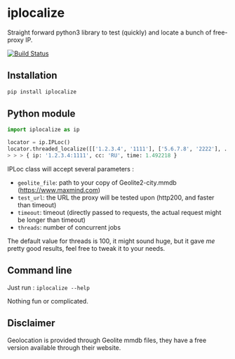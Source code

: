 # iplocalize

Straight forward python3 library to test (quickly) and locate a bunch of free-proxy IP.

[![Build Status](https://travis-ci.org/ylmrx/iplocalize.svg?branch=master)](https://travis-ci.org/ylmrx/iplocalize)

## Installation

```bash
pip install iplocalize
```

## Python module

```python
import iplocalize as ip

locator = ip.IPLoc()
locator.threaded_localize([['1.2.3.4', '1111'], ['5.6.7.8', '2222'], ...])
> > > { ip: '1.2.3.4:1111', cc: 'RU', time: 1.492218 }
```

IPLoc class will accept several parameters :

- `geolite_file`: path to your copy of Geolite2-city.mmdb (https://www.maxmind.com)
- `test_url`: the URL the proxy will be tested upon (http200, and faster than timeout)
- `timeout`: timeout (directly passed to requests, the actual request might be longer than timeout)
- `threads`: number of concurrent jobs

The default value for threads is 100, it might sound huge, but it gave *me* pretty good results, feel free to tweak it to your needs.

## Command line

Just run : `iplocalize --help`

Nothing fun or complicated.

## Disclaimer

Geolocation is provided through Geolite mmdb files, they have a free version available through their website.
